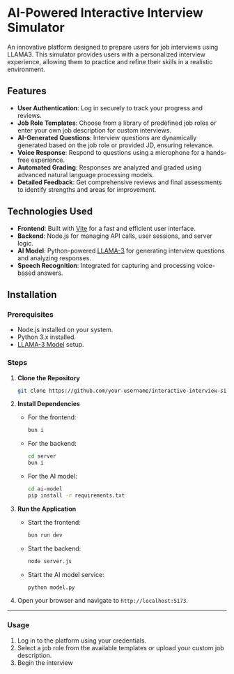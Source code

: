 # AI-Powered Interactive Interview Simulator

An innovative platform designed to prepare users for job interviews using LLAMA3. This simulator provides users with a personalized interview experience, allowing them to practice and refine their skills in a realistic environment.

## Features

- **User Authentication**: Log in securely to track your progress and reviews.
- **Job Role Templates**: Choose from a library of predefined job roles or enter your own job description for custom interviews.
- **AI-Generated Questions**: Interview questions are dynamically generated based on the job role or provided JD, ensuring relevance.
- **Voice Response**: Respond to questions using a microphone for a hands-free experience.
- **Automated Grading**: Responses are analyzed and graded using advanced natural language processing models.
- **Detailed Feedback**: Get comprehensive reviews and final assessments to identify strengths and areas for improvement.

## Technologies Used

- **Frontend**: Built with [Vite](https://vitejs.dev/) for a fast and efficient user interface.
- **Backend**: Node.js for managing API calls, user sessions, and server logic.
- **AI Model**: Python-powered [LLAMA-3](https://github.com/facebookresearch/llama) for generating interview questions and analyzing responses.
- **Speech Recognition**: Integrated for capturing and processing voice-based answers.

## Installation

### Prerequisites
- Node.js installed on your system.
- Python 3.x installed.
- [LLAMA-3 Model](https://github.com/facebookresearch/llama) setup.

### Steps

1. **Clone the Repository**
   ```bash
   git clone https://github.com/your-username/interactive-interview-simulator.git
    ```

2. **Install Dependencies**
   - For the frontend:
     ```bash
     bun i
     ```
   - For the backend:
     ```bash
     cd server
     bun i
     ```
   - For the AI model:
     ```bash
     cd ai-model
     pip install -r requirements.txt
     ```

3. **Run the Application**
   - Start the frontend:
     ```bash
     bun run dev
     ```
   - Start the backend:
     ```bash
     node server.js
     ```
   - Start the AI model service:
     ```bash
     python model.py
     ```

4. Open your browser and navigate to `http://localhost:5173`.

---

### Usage

1. Log in to the platform using your credentials.
2. Select a job role from the available templates or upload your custom job description.
3. Begin the interview
